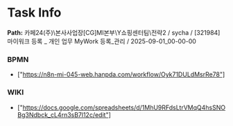 # Task Info

**Path:** 카페24(주)\본사사업장\[CG]MI본부\Y쇼핑센터팀\전략2 / sycha / [321984] 마이워크 등록 _ 개인 업무 MyWork 등록_관리 / 2025-09-01_00-00-00

### BPMN
- ["https://n8n-mi-045-web.hanpda.com/workflow/Oyk71DULdMsrRe78"]

### WIKI
- ["https://docs.google.com/spreadsheets/d/1MhU9RFdsLtrVMqQ4hsSNOBg3Ndbck_cL4rn3sB7l12c/edit"]

